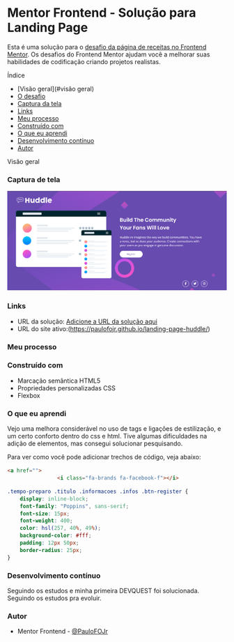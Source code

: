 
# Mentor Frontend - Solução para Landing Page

Esta é uma solução para o [desafio da página de receitas no Frontend Mentor](https://www.frontendmentor.io/challenges/huddle-landing-page-with-a-single-introductory-section-B_2Wvxgi0). Os desafios do Frontend Mentor ajudam você a melhorar suas habilidades de codificação criando projetos realistas.

Índice

- [Visão geral](#visão geral)
- [O desafio](#the-challenge)
- [Captura da tela](#captura-de-tela)
- [Links](#links)
- [Meu processo](#meu-processo)
- [Construído com](#construído-com)
- [O que eu aprendi](#o-que-eu-aprendi)
- [Desenvolvimento contínuo](#continued-development)
- [Autor](#autor)


Visão geral

### Captura de tela

![Captura da tela](Captura%20de%20tela%202025-05-20%20181100.png)

### Links

- URL da solução: [Adicione a URL da solução aqui](https://your-solution-url.com)
- URL do site ativo:(https://paulofojr.github.io/landing-page-huddle/)

### Meu processo

### Construído com

- Marcação semântica HTML5
- Propriedades personalizadas CSS
- Flexbox

### O que eu aprendi

Vejo uma melhora considerável no uso de tags e ligações de estilização, e um certo conforto dentro do css e html. Tive algumas dificuldades na adição de elementos, mas consegui solucionar pesquisando.

Para ver como você pode adicionar trechos de código, veja abaixo:
``` HTML
<a href="">
                <i class="fa-brands fa-facebook-f"></i>
```
```css
.tempo-preparo .titulo .informacoes .infos .btn-register {
    display: inline-block;
    font-family: "Poppins", sans-serif;
    font-size: 15px;
    font-weight: 400;
    color: hsl(257, 40%, 49%);
    background-color: #fff;
    padding: 12px 50px;
    border-radius: 25px;
}
```

### Desenvolvimento contínuo

Seguindo os estudos e minha primeira DEVQUEST foi solucionada. Seguindo os estudos pra evoluir.

### Autor

- Mentor Frontend - [@PauloFOJr](https://www.frontendmentor.io/profile/PauloFOJr)
